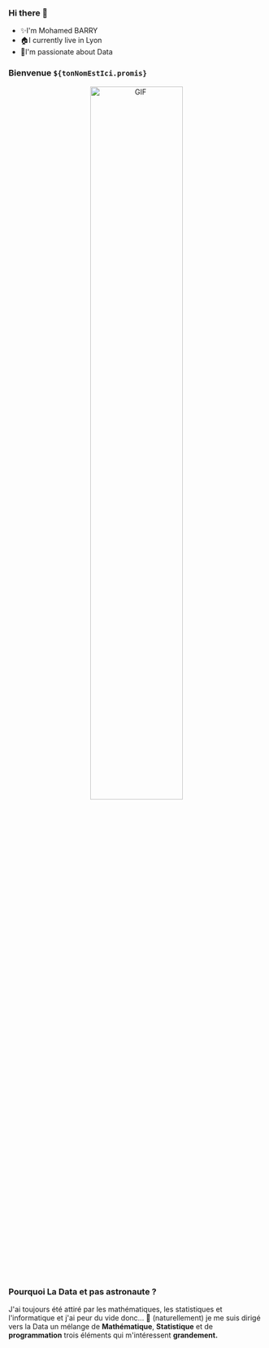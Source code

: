 ### Hi there 👋

* ✨I'm Mohamed BARRY
* 🏠I currently live in Lyon
* 🤩I'm passionate about Data

### Bienvenue ```${tonNomEstIci.promis}```

<p align="center">
  <img align="center" width="60%" alt="GIF" src="https://media.giphy.com/media/WvSjK3P8hqGA9AaUgt/giphy.gif"/>
</p>


### Pourquoi La Data et pas astronaute ?

J'ai toujours été attiré par les mathématiques, les statistiques et l'informatique et j'ai peur du vide donc... 💨 (naturellement) je me suis dirigé vers la Data un mélange de **Mathématique**,  **Statistique** et
de **programmation** trois éléments qui m'intéressent **grandement.**

<!--
**Medgoby/Medgoby** is a ✨ _special_ ✨ repository because its `README.md` (this file) appears on your GitHub profile.

Here are some ideas to get you started:

- 🔭 I’m currently working on ...
- 🌱 I’m currently learning ...
- 👯 I’m looking to collaborate on ...
- 🤔 I’m looking for help with ...
- 💬 Ask me about ...
- 📫 How to reach me: ...
- 😄 Pronouns: ...
- ⚡ Fun fact: ...
-->
